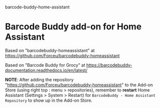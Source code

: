 barcode-buddy-home-assistant
# Barcode Buddy add-on for Home Assistant

Based on "barcodebuddy-homeassistant" at https://github.com/Forceu/barcodebuddy-homeassistant

Based on "Barcode Buddy for Grocy" at https://barcodebuddy-documentation.readthedocs.io/en/latest/

**NOTE**: After adding the repository "https://github.com/Forceu/barcodebuddy-homeassistant" to the Add-on Store (using right top : menu > repositories), remember to **restart** Home Assistant (Settings > System > Restart) for ```BarcodeBuddy - Home Assistant Repository``` to show up in the Add-on Store.
